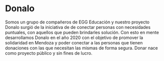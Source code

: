 # Donalo
Somos un grupo de compañeros de EGG Educación y nuestro proyecto Donalo surgió de la iniciativa de de conectar personas con necesidades puntuales, con aquellos que pueden brindarles solución.
Con esto en mente desarrollamos Donalo en el año 2020 con el objetivo de promover la solidaridad en Mendoza y poder conectar a las personas que tienen donaciones con las que necesitan las mismas de forma segura.
Donar nace como proyecto público y sin fines de lucro.
